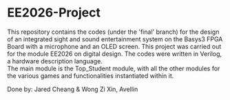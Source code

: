 # EE2026-Project
This repository contains the codes (under the 'final' branch) for the design of an integrated sight and sound entertainment system on the Basys3 FPGA Board with a microphone and an OLED screen. This project was carried out for the module EE2026 on digital design. The codes were written in Verilog, a hardware description language.  
The main module is the Top_Student module, with all the other modules for the various games and functionalities instantiated within it. 

Done by: Jared Cheang & Wong Zi Xin, Avellin 
